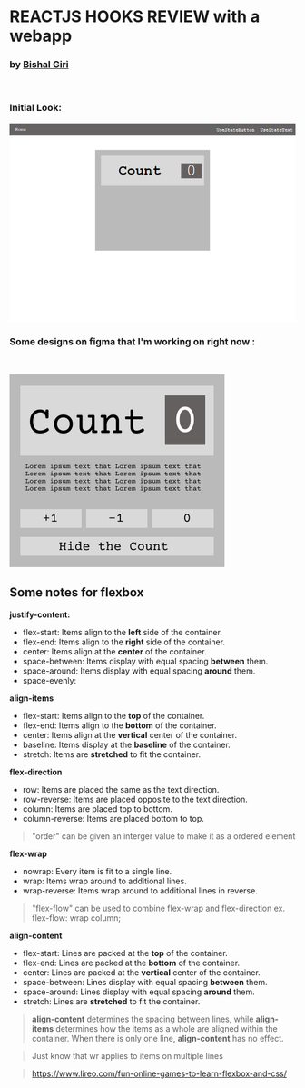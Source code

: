 # REACTJS HOOKS REVIEW with a webapp

### by [Bishal Giri]("https://www.bishalgiri.com")

</br>

### Initial Look:


![website designs](figma/websitecurrent11-5-20221-44am.png)



### Some designs on figma that I'm working on right now :

<br/>

![figma designs](figma/UseStateButtonFrame.png)

## Some notes for flexbox

**justify-content:**
- flex-start: Items align to the **left** side of the container.
- flex-end: Items align to the **right** side of the container.
- center: Items align at the **center** of the container.
- space-between: Items display with equal spacing **between** them.
- space-around: Items display with equal spacing **around** them.
- space-evenly: 

**align-items**
- flex-start: Items align to the **top** of the container.
- flex-end: Items align to the **bottom** of the container.
- center: Items align at the **vertical** center of the container.
- baseline: Items display at the **baseline** of the container.
- stretch: Items are **stretched** to fit the container.

**flex-direction**
- row: Items are placed the same as the text direction.
- row-reverse: Items are placed opposite to the text direction.
- column: Items are placed top to bottom.
- column-reverse: Items are placed bottom to top.

> "order" can be given an interger value to make it as a ordered element

**flex-wrap**
- nowrap: Every item is fit to a single line.
- wrap: Items wrap around to additional lines.
- wrap-reverse: Items wrap around to additional lines in reverse.

> "flex-flow" can be used to combine flex-wrap and flex-direction ex. flex-flow: wrap column;

**align-content**
- flex-start: Lines are packed at the **top** of the container.
- flex-end: Lines are packed at the **bottom** of the container.
- center: Lines are packed at the **vertical** center of the container.
- space-between: Lines display with equal spacing **between** them.
- space-around: Lines display with equal spacing **around** them.
- stretch: Lines are **stretched** to fit the container.

> **align-content** determines the spacing between lines, while **align-items** determines how the items as a whole are aligned within the container. When there is only one line, **align-content** has no effect.
> 

> Just know that wr applies to items on multiple lines

> https://www.lireo.com/fun-online-games-to-learn-flexbox-and-css/